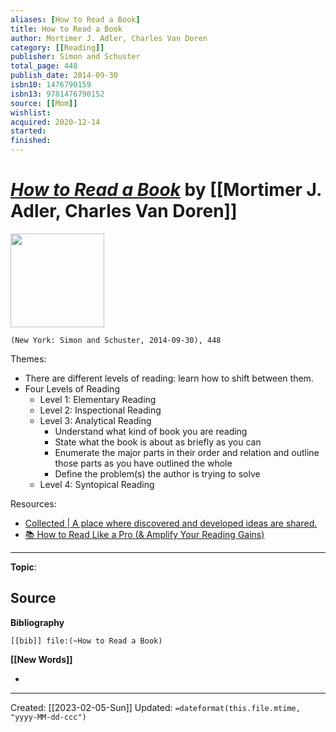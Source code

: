 ```yaml
---
aliases: [How to Read a Book]
title: How to Read a Book
author: Mortimer J. Adler, Charles Van Doren
category: [[Reading]]
publisher: Simon and Schuster
total_page: 448
publish_date: 2014-09-30
isbn10: 1476790159
isbn13: 9781476790152
source: [[Mom]]
wishlist: 
acquired: 2020-12-14
started: 
finished: 
---
```

# *[How to Read a Book]()* by [[Mortimer J. Adler, Charles Van Doren]]

<img src="http://books.google.com/books/content?id=3QOZBAAAQBAJ&printsec=frontcover&img=1&zoom=1&edge=curl&source=gbs_api" width=150>

`(New York: Simon and Schuster, 2014-09-30), 448`

Themes:
- There are different levels of reading: learn how to shift between them.
- Four Levels of Reading 
	- Level 1: Elementary Reading 
	- Level 2: Inspectional Reading 
	- Level 3: Analytical Reading 
		- Understand what kind of book you are reading 
		- State what the book is about as briefly as you can 
		- Enumerate the major parts in their order and relation and outline those parts as you have outlined the whole 
		- Define the problem(s) the author is trying to solve
	- Level 4: Syntopical Reading

Resources: 
- [Collected | A place where discovered and developed ideas are shared.](https://collected.joebuhlig.com/books/)
- [📚 How to Read Like a Pro (& Amplify Your Reading Gains)](https://practicalpkm.ck.page/posts/get-more-out-of-books-that-you-read)

--- 
**Topic**: 

**Source**
- 

**Bibliography**

```query
[[bib]] file:(~How to Read a Book)
```
 

**[[New Words]]**

- 

---
Created: [[2023-02-05-Sun]]
Updated: `=dateformat(this.file.mtime, "yyyy-MM-dd-ccc")`